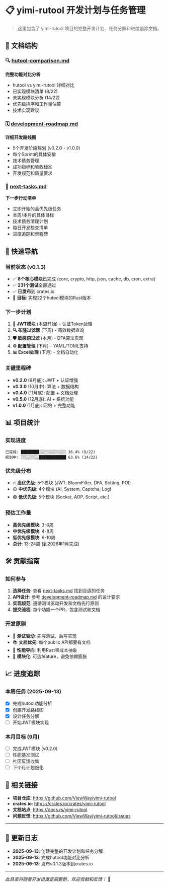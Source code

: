 # 📋 yimi-rutool 开发计划与任务管理

> 这里包含了 yimi-rutool 项目的完整开发计划、任务分解和进度追踪文档。

## 📁 文档结构

### 🔍 [hutool-comparison.md](./hutool-comparison.md)
**完整功能对比分析**
- hutool vs yimi-rutool 详细对比
- 已实现模块清单 (8/22)
- 未实现模块分析 (14/22)
- 优先级排序和工作量估算
- 技术实现建议

### 🗓️ [development-roadmap.md](./development-roadmap.md)
**详细开发路线图**
- 5个开发阶段规划 (v0.2.0 - v1.0.0)
- 每个Sprint的具体安排
- 技术债务管理
- 成功指标和验收标准
- 开发规范和质量要求

### 🎯 [next-tasks.md](./next-tasks.md)
**下一步行动清单**
- 立即开始的高优先级任务
- 本周/本月的具体目标
- 技术债务清理计划
- 每日开发检查清单
- 进度追踪和里程碑

## 🚀 快速导航

### 当前状态 (v0.1.3)
- ✅ **8个核心模块**已完成 (core, crypto, http, json, cache, db, cron, extra)
- ✅ **231个测试**全部通过
- ✅ **已发布**到 crates.io
- 🎯 **目标**: 实现22个hutool模块的Rust版本

### 下一步计划
1. **🔐 JWT模块** (本周开始) - 认证Token处理
2. **🔍 布隆过滤器** (下周) - 高效数据查询
3. **🛡️ 敏感词过滤** (本月) - DFA算法实现
4. **⚙️ 配置管理** (下月) - YAML/TOML支持
5. **📊 Excel处理** (下月) - 文档自动化

### 关键里程碑
- **v0.2.0** (9月底): JWT + 认证增强
- **v0.3.0** (10月中): 算法 + 数据结构  
- **v0.4.0** (11月底): 配置 + 文档处理
- **v0.5.0** (12月底): AI + 系统功能
- **v1.0.0** (1月底): 网络 + 完整功能

## 📊 项目统计

### 实现进度
```
已完成: ████████░░░░░░░░░░░░ 36.4% (8/22)
规划中: ░░░░░░░░████████████ 63.6% (14/22)
```

### 优先级分布
- 🔥 **高优先级**: 5个模块 (JWT, BloomFilter, DFA, Setting, POI)
- 🟡 **中优先级**: 4个模块 (AI, System, Captcha, Log)  
- 🟢 **低优先级**: 5个模块 (Socket, AOP, Script, etc.)

### 预估工作量
- **高优先级模块**: 3-6周
- **中优先级模块**: 4-8周  
- **低优先级模块**: 6-10周
- **总计**: 13-24周 (到2026年1月完成)

## 🛠️ 贡献指南

### 如何参与
1. **选择任务**: 查看 [next-tasks.md](./next-tasks.md) 找到合适的任务
2. **API设计**: 参考 [development-roadmap.md](./development-roadmap.md) 的设计要求
3. **实现规范**: 遵循测试驱动开发和文档先行原则
4. **提交流程**: 每个功能一个PR，包含测试和文档

### 开发原则
- 🧪 **测试驱动**: 先写测试，后写实现
- 📚 **文档优先**: 每个public API都要有文档  
- 🚀 **性能导向**: 利用Rust零成本抽象
- 🔧 **模块化**: 可选feature，避免依赖膨胀

## 📈 进度追踪

### 本周任务 (2025-09-13)
- [x] 完成hutool功能分析
- [x] 创建开发路线图
- [x] 设计任务分解
- [ ] 开始JWT模块实现

### 本月目标 (9月)
- [ ] 完成JWT模块 (v0.2.0)
- [ ] 性能基准测试
- [ ] 社区反馈收集
- [ ] 下个月计划细化

## 🔗 相关链接

- **项目仓库**: https://github.com/ViewWay/yimi-rutool
- **crates.io**: https://crates.io/crates/yimi-rutool
- **文档站点**: https://docs.rs/yimi-rutool
- **问题反馈**: https://github.com/ViewWay/yimi-rutool/issues

---

## 📝 更新日志

- **2025-09-13**: 创建完整的开发计划和任务分解
- **2025-09-13**: 完成hutool功能对比分析  
- **2025-09-13**: 发布v0.1.3版本到crates.io

---

*此目录将随着开发进度定期更新，欢迎贡献和反馈！* 🚀
